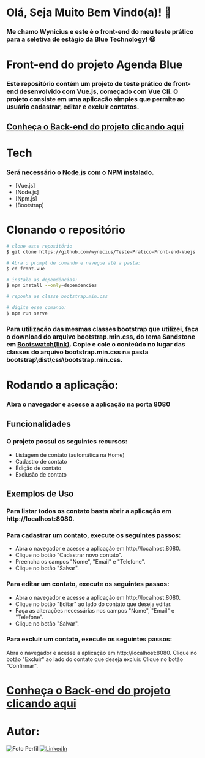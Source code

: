 # Olá, Seja Muito Bem Vindo(a)! :wave:
### Me chamo Wynicius e este é o front-end do meu teste prático para a seletiva de estágio da Blue Technology! :smiley:

# Front-end do projeto Agenda Blue

### Este repositório contém um projeto de teste prático de front-end desenvolvido com Vue.js, começado com Vue Cli. O projeto consiste em uma aplicação simples que permite ao usuário cadastrar, editar e excluir contatos.

## [Conheça o Back-end do projeto clicando aqui](https://github.com/wynicius/Teste-Pratico-Back-end-DotNet)

# Tech

### Será necessário o [Node.js](https://nodejs.org/en) com o NPM instalado. 

 - [Vue.js]
 - [Node.js]
 - [Npm.js]
 - [Bootstrap]


# Clonando o repositório

```sh
# clone este repositório
$ git clone https://github.com/wynicius/Teste-Pratico-Front-end-Vuejs

# Abra o prompt de comando e navegue até a pasta:
$ cd front-vue

# instale as dependências:
$ npm install --only=dependencies

# reponha as classe bootstrap.min.css

# digite esse comando:
$ npm run serve
```


### Para utilização das mesmas classes bootstrap que utilizei, faça o download do arquivo **bootstrap.min.css, do tema Sandstone em [Bootswatch(link)](https://bootswatch.com/)**. Copie e cole o conteúdo no lugar das classes do arquivo bootstrap.min.css na pasta bootstrap\dist\css\bootstrap.min.css.


# Rodando a aplicação:

### Abra o navegador e acesse a aplicação na porta 8080

## Funcionalidades

### O projeto possui os seguintes recursos:
 - Listagem de contato (automática na Home)
 - Cadastro de contato
 - Edição de contato
 - Exclusão de contato

## Exemplos de Uso

### Para listar todos os contato basta abrir a aplicação em http://localhost:8080.

### Para cadastrar um contato, execute os seguintes passos:

 - Abra o navegador e acesse a aplicação em http://localhost:8080.
 - Clique no botão "Cadastrar novo contato".
 - Preencha os campos "Nome", "Email" e "Telefone".
 - Clique no botão "Salvar".

### Para editar um contato, execute os seguintes passos:

 - Abra o navegador e acesse a aplicação em http://localhost:8080.
 - Clique no botão "Editar" ao lado do contato que deseja editar.
 - Faça as alterações necessárias nos campos "Nome", "Email" e "Telefone".
 - Clique no botão "Salvar".

### Para excluir um contato, execute os seguintes passos:

Abra o navegador e acesse a aplicação em http://localhost:8080.
Clique no botão "Excluir" ao lado do contato que deseja excluir.
Clique no botão "Confirmar".

# [Conheça o Back-end do projeto clicando aqui](https://github.com/wynicius/Teste-Pratico-Back-end-DotNet)

# Autor:

![Foto Perfil](https://avatars.githubusercontent.com/u/111314452?v=4) [![LinkedIn](https://img.shields.io/badge/LinkedIn-%230077B5.svg?logo=linkedin&logoColor=white)](https://linkedin.com/in/wynicius) 

